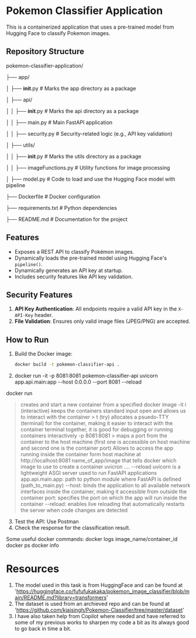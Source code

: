 # Pokemon Classifier Application

This is a containerized application that uses a pre-trained model from Hugging Face to classify Pokemon images.

## Repository Structure
pokemon-classifier-application/

├── app/

│   ├── __init__.py          # Marks the app directory as a package

│   ├── api/

│   │   ├── __init__.py       # Marks the api directory as a package

│   │   ├── main.py           # Main FastAPI application

│   │   ├── security.py       # Security-related logic (e.g., API key validation)

│   ├── utils/

│   │   ├── __init__.py       # Marks the utils directory as a package

│   │   ├── imageFunctions.py # Utility functions for image processing

│   ├── model.py              # Code to load and use the Hugging Face model with pipeline

├── Dockerfile                # Docker configuration

├── requirements.txt          # Python dependencies

├── README.md                 # Documentation for the project


## Features
- Exposes a REST API to classify Pokémon images.
- Dynamically loads the pre-trained model using Hugging Face's `pipeline()`.
- Dynamically generates an API key at startup.
- Includes security features like API key validation.

## Security Features
1. **API Key Authentication**: All endpoints require a valid API key in the `X-API-Key` header.
1. **File Validation**: Ensures only valid image files (JPEG/PNG) are accepted.

## How to Run
1. Build the Docker image:
   ```bash
   docker build -t pokemon-classifier-api .
2. docker run -it -p 8081:8081 pokemon-classifier-api uvicorn app.api.main:app --host 0.0.0.0 --port 8081 --reload

docker run 
> creates and start a new container from a specified docker image
-it 
   > i (interactive) keeps the containers standard input open and allows us to interact with the container
    > t (try) allocates a psuedo-TTY (terminal) for the container, making it easier to interact with the container terminal
> together, it is good for debugging or running containers interactively
> -p 8081:8081 > maps a port from the container to the host machine (first one is accessible on host machine and second one is the container port)
Allows to access the app running inside the container form host machine at http://localhost:8081
> name_of_app/image that tells docker which image to use to create a container
> uvicron .... --reload 
   > uvicorn is a lightweight ASGI server used to run FastAPI applications
   > app.api.main.app: path to python module where FastAPI is defined (path_to_main.py)
   > --host: binds the application to all available network interfaces inside the container, making it accessible from outside the container
   > port: specifies the port on which the app will run inside the container
   > --reload: enables live reloading that automatically restarts the server when code changes are detected

3. Test the API: Use Postman
4. Check the response for the classification result.


Some useful docker commands:
docker logs image_name/container_id
docker ps
docker info


# Resources
1. The model used in this task is from HuggingFace and can be found at 'https://huggingface.co/fufufukakaka/pokemon_image_classifier/blob/main/README.md?library=transformers'
1. The dataset is used from an archieved repo and can be found at 'https://github.com/kjaisingh/Pokemon-Classifier/tree/master/dataset'
1. I have also taken help from Copilot where needed and have referred to some of my previous works to sharpen my code a bit as its always good to go back in time a bit.

